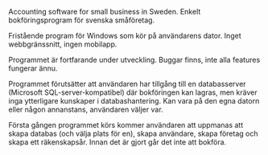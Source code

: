 Accounting software for small business in Sweden. Enkelt bokföringsprogram för svenska småföretag.

Fristående program för Windows som kör på användarens dator. Inget webbgränssnitt, ingen mobilapp.

Programmet är fortfarande under utveckling. Buggar finns, inte alla features fungerar ännu.

Programmet förutsätter att användaren har tillgång till en databasserver (Microsoft SQL-server-kompatibel) där bokföringen kan lagras, men kräver inga ytterligare kunskaper i databashantering. Kan vara på den egna datorn eller någon annanstans, användaren väljer var.

Första gången programmet körs kommer användaren att uppmanas att skapa databas (och välja plats för en), skapa användare, skapa företag och skapa ett räkenskapsår. Innan det är gjort går det inte att bokföra.

